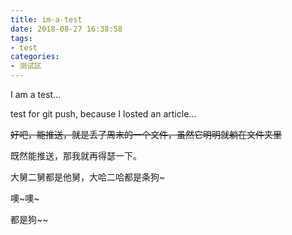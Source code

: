 ```yaml
---
title: im-a-test
date: 2018-08-27 16:38:58
tags:
- test
categories:
- 测试区
---
```


I am a test...

test for git push, because I losted an article...

~~好吧，能推送，就是丢了周末的一个文件，虽然它明明就躺在文件夹里~~

既然能推送，那我就再得瑟一下。

大舅二舅都是他舅，大哈二哈都是条狗~

噢~噢~

都是狗~~

